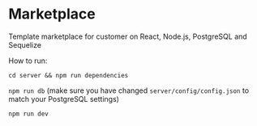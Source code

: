 # Marketplace
Template marketplace for customer on React, Node.js, PostgreSQL and Sequelize

How to run:

`cd server && npm run dependencies`

`npm run db` (make sure you have changed `server/config/config.json` to match your PostgreSQL settings)

`npm run dev`